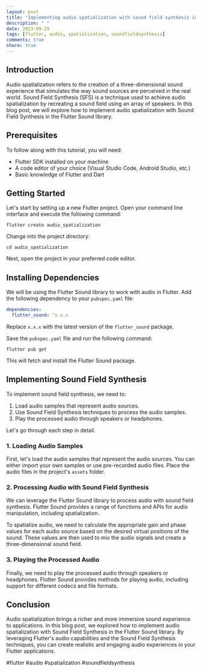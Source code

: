 ```yaml
---
layout: post
title: "Implementing audio spatialization with sound field synthesis in Flutter Sound"
description: " "
date: 2023-09-29
tags: [flutter, audio, spatialization, soundfieldsynthesis]
comments: true
share: true
---
```


## Introduction

Audio spatialization refers to the creation of a three-dimensional sound experience that simulates the way sound sources are perceived in the real world. Sound Field Synthesis (SFS) is a technique used to achieve audio spatialization by recreating a sound field using an array of speakers. In this blog post, we will explore how to implement audio spatialization with Sound Field Synthesis in the Flutter Sound library.

## Prerequisites

To follow along with this tutorial, you will need:

- Flutter SDK installed on your machine
- A code editor of your choice (Visual Studio Code, Android Studio, etc.)
- Basic knowledge of Flutter and Dart

## Getting Started

Let's start by setting up a new Flutter project. Open your command line interface and execute the following command:

```shell
flutter create audio_spatialization
```

Change into the project directory:

```shell
cd audio_spatialization
```

Next, open the project in your preferred code editor.

## Installing Dependencies

We will be using the Flutter Sound library to work with audio in Flutter. Add the following dependency to your `pubspec.yaml` file:

```yaml
dependencies:
  flutter_sound: ^x.x.x
```

Replace `x.x.x` with the latest version of the `flutter_sound` package.

Save the `pubspec.yaml` file and run the following command:

```shell
flutter pub get
```

This will fetch and install the Flutter Sound package.

## Implementing Sound Field Synthesis

To implement sound field synthesis, we need to:

1. Load audio samples that represent audio sources.
2. Use Sound Field Synthesis techniques to process the audio samples.
3. Play the processed audio through speakers or headphones.

Let's go through each step in detail.

### 1. Loading Audio Samples

First, let's load the audio samples that represent the audio sources. You can either import your own samples or use pre-recorded audio files. Place the audio files in the project's `assets` folder.

### 2. Processing Audio with Sound Field Synthesis

We can leverage the Flutter Sound library to process audio with sound field synthesis. Flutter Sound provides a range of functions and APIs for audio manipulation, including spatialization.

To spatialize audio, we need to calculate the appropriate gain and phase values for each audio source based on the desired virtual positions of the sound. These values are then used to mix the audio signals and create a three-dimensional sound field.

### 3. Playing the Processed Audio

Finally, we need to play the processed audio through speakers or headphones. Flutter Sound provides methods for playing audio, including support for different codecs and file formats.

## Conclusion

Audio spatialization brings a richer and more immersive sound experience to applications. In this blog post, we explored how to implement audio spatialization with Sound Field Synthesis in the Flutter Sound library. By leveraging Flutter's audio capabilities and the Sound Field Synthesis techniques, you can create realistic and engaging audio experiences in your Flutter applications.

#flutter #audio #spatialization #soundfieldsynthesis